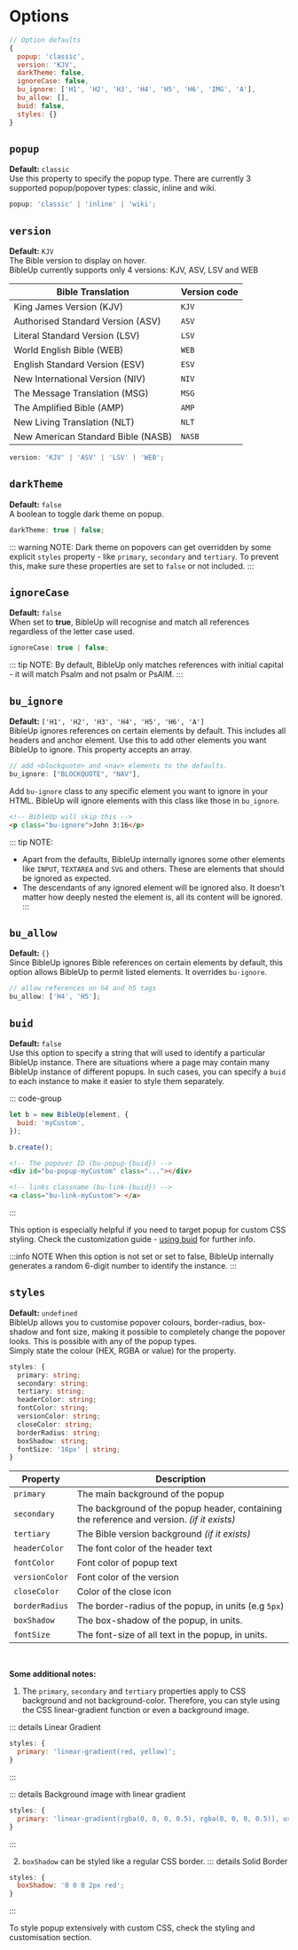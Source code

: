 # Options

```js
// Option defaults
{
  popup: 'classic',
  version: 'KJV',
  darkTheme: false,
  ignoreCase: false,
  bu_ignore: ['H1', 'H2', 'H3', 'H4', 'H5', 'H6', 'IMG', 'A'],
  bu_allow: [],
  buid: false,
  styles: {}
}
```

## `popup`

**Default:** `classic` <br>
Use this property to specify the popup type. There are currently 3 supported popup/popover types: classic, inline and wiki.

```js
popup: 'classic' | 'inline' | 'wiki';
```

## `version`

**Default:** `KJV`<br>
The Bible version to display on hover.<br> BibleUp currently supports only 4 versions: KJV, ASV, LSV and WEB

| Bible Translation                  | Version code |
| ---------------------------------- | ------------ |
| King James Version (KJV)           | `KJV`        |
| Authorised Standard Version (ASV)  | `ASV`        |
| Literal Standard Version (LSV)     | `LSV`        |
| World English Bible (WEB)          | `WEB`        |
| English Standard Version (ESV)     | `ESV`        |
| New International Version (NIV)    | `NIV`        |
| The Message Translation (MSG)      | `MSG`        |
| The Amplified Bible (AMP)          | `AMP`        |
| New Living Translation (NLT)       | `NLT`        |
| New American Standard Bible (NASB) | `NASB`       |

```js
version: 'KJV' | 'ASV' | 'LSV' | 'WEB';
```

## `darkTheme`

**Default:** `false` <br>
A boolean to toggle dark theme on popup.

```js
darkTheme: true | false;
```

::: warning NOTE:
Dark theme on popovers can get overridden by some explicit `styles` property - like `primary`, `secondary` and `tertiary`. To prevent this, make sure these properties are set to `false` or not included.
:::

## `ignoreCase`

**Default:** `false` <br>
When set to **true**, BibleUp will recognise and match all references regardless of the letter case used.

```js
ignoreCase: true | false;
```

::: tip NOTE:
By default, BibleUp only matches references with initial capital - it will match Psalm and not psalm or PsAlM.
:::

## `bu_ignore`

**Default:** `['H1', 'H2', 'H3', 'H4', 'H5', 'H6', 'A']` <br>
BibleUp ignores references on certain elements by default. This includes all headers and anchor element. Use this to add other elements you want BibleUp to ignore. This property accepts an array.

```js
// add <blockquote> and <nav> elements to the defaults.
bu_ignore: ["BLOCKQUOTE", "NAV"],
```

Add `bu-ignore` class to any specific element you want to ignore in your HTML. BibleUp will ignore elements with this class like those in `bu_ignore`.

```html
<!-- BibleUp will skip this -->
<p class="bu-ignore">John 3:16</p>
```

::: tip NOTE:

- Apart from the defaults, BibleUp internally ignores some other elements like `INPUT`, `TEXTAREA` and `SVG` and others. These are elements that should be ignored as expected.
- The descendants of any ignored element will be ignored also. It doesn't matter how deeply nested the element is, all its content will be ignored.
  :::

## `bu_allow`

**Default:** `{}` <br>
Since BibleUp ignores Bible references on certain elements by default, this option allows BibleUp to permit listed elements. It overrides `bu-ignore`.

```js
// allow references on h4 and h5 tags
bu_allow: ['H4', 'H5'];
```

## `buid`

**Default:** `false` <br>
Use this option to specify a string that will used to identify a particular BibleUp instance.
There are situations where a page may contain many BibleUp instance of different popups. In such cases, you can specify a `buid` to each instance to make it easier to style them separately.

::: code-group

```js [JavaScript]
let b = new BibleUp(element, {
  buid: 'myCustom',
});

b.create();
```

```html [Popover]
<!-- The popover ID (bu-popup-{buid}) -->
<div id="bu-popup-myCustom" class="..."></div>
```

```html [Links]
<!-- links classname (bu-link-{buid}) -->
<a class="bu-link-myCustom"> </a>
```

:::

This option is especially helpful if you need to target popup for custom CSS styling. Check the customization guide - [using buid](/customisation/buid) for further info.

:::info NOTE
When this option is not set or set to false, BibleUp internally generates a random 6-digit number to identify the instance.
:::

## `styles`

**Default:** `undefined` <br>
BibleUp allows you to customise popover colours, border-radius, box-shadow and font size, making it possible to completely change the popover looks. This is possible with any of the popup types.<br>
Simply state the colour (HEX, RGBA or value) for the property.

```ts
styles: {
  primary: string;
  secondary: string;
  tertiary: string;
  headerColor: string;
  fontColor: string;
  versionColor: string;
  closeColor: string;
  borderRadius: string;
  boxShadow: string;
  fontSize: '16px' | string;
}
```

| Property       | Description                                                                                |
| -------------- | ------------------------------------------------------------------------------------------ |
| `primary`      | The main background of the popup                                                           |
| `secondary`    | The background of the popup header, containing the reference and version. _(if it exists)_ |
| `tertiary`     | The Bible version background _(if it exists)_                                              |
| `headerColor`  | The font color of the header text                                                          |
| `fontColor`    | Font color of popup text                                                                   |
| `versionColor` | Font color of the version                                                                  |
| `closeColor`   | Color of the close icon                                                                    |
| `borderRadius` | The border-radius of the popup, in units (e.g `5px`)                                       |
| `boxShadow`    | The box-shadow of the popup, in units.                                                     |
| `fontSize`     | The font-size of all text in the popup, in units.                                          |

<br>

**Some additional notes:**

1. The `primary`, `secondary` and `tertiary` properties apply to CSS background and not background-color.
   Therefore, you can style using the CSS linear-gradient function or even a background image.

::: details Linear Gradient

```js
styles: {
  primary: 'linear-gradient(red, yellow)';
}
```

:::

::: details Background image with linear gradient

```js
styles: {
  primary: 'linear-gradient(rgba(0, 0, 0, 0.5), rgba(0, 0, 0, 0.5)), url(../your-image.jpg)';
}
```

:::

2. `boxShadow` can be styled like a regular CSS border.
   ::: details Solid Border

```js
styles: {
  boxShadow: '0 0 0 2px red';
}
```

:::

To style popup extensively with custom CSS, check the styling and customisation section.

